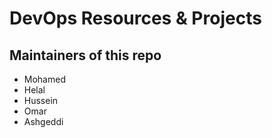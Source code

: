 # DevOps Resources & Projects

## Maintainers of this repo

- Mohamed
- Helal
- Hussein
- Omar
- Ashgeddi